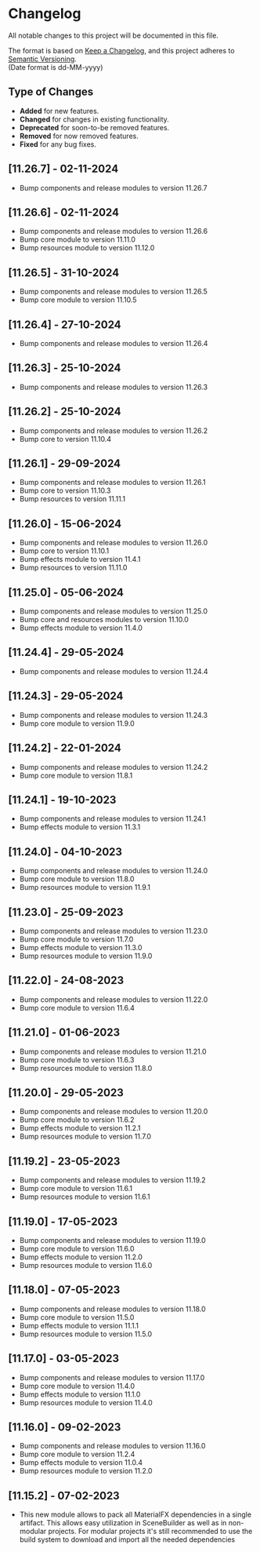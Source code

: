# Changelog

All notable changes to this project will be documented in this file.

The format is based on [Keep a Changelog](https://keepachangelog.com/en/1.0.0/), and this project adheres
to [Semantic Versioning](https://semver.org/spec/v2.0.0.html).  
(Date format is dd-MM-yyyy)

## Type of Changes

- **Added** for new features.
- **Changed** for changes in existing functionality.
- **Deprecated** for soon-to-be removed features.
- **Removed** for now removed features.
- **Fixed** for any bug fixes.

[//]: ##[Unreleased]

## [11.26.7] - 02-11-2024

- Bump components and release modules to version 11.26.7

## [11.26.6] - 02-11-2024

- Bump components and release modules to version 11.26.6
- Bump core module to version 11.11.0
- Bump resources module to version 11.12.0

## [11.26.5] - 31-10-2024

- Bump components and release modules to version 11.26.5
- Bump core module to version 11.10.5

## [11.26.4] - 27-10-2024

- Bump components and release modules to version 11.26.4

## [11.26.3] - 25-10-2024

- Bump components and release modules to version 11.26.3

## [11.26.2] - 25-10-2024

- Bump components and release modules to version 11.26.2
- Bump core to version 11.10.4

## [11.26.1] - 29-09-2024

- Bump components and release modules to version 11.26.1
- Bump core to version 11.10.3
- Bump resources to version 11.11.1

## [11.26.0] - 15-06-2024

- Bump components and release modules to version 11.26.0
- Bump core to version 11.10.1
- Bump effects module to version 11.4.1
- Bump resources to version 11.11.0

## [11.25.0] - 05-06-2024

- Bump components and release modules to version 11.25.0
- Bump core and resources modules to version 11.10.0
- Bump effects module to version 11.4.0

## [11.24.4] - 29-05-2024

- Bump components and release modules to version 11.24.4

## [11.24.3] - 29-05-2024

- Bump components and release modules to version 11.24.3
- Bump core module to version 11.9.0

## [11.24.2] - 22-01-2024

- Bump components and release modules to version 11.24.2
- Bump core module to version 11.8.1

## [11.24.1] - 19-10-2023

- Bump components and release modules to version 11.24.1
- Bump effects module to version 11.3.1

## [11.24.0] - 04-10-2023

- Bump components and release modules to version 11.24.0
- Bump core module to version 11.8.0
- Bump resources module to version 11.9.1

## [11.23.0] - 25-09-2023

- Bump components and release modules to version 11.23.0
- Bump core module to version 11.7.0
- Bump effects module to version 11.3.0
- Bump resources module to version 11.9.0

## [11.22.0] - 24-08-2023

- Bump components and release modules to version 11.22.0
- Bump core module to version 11.6.4

## [11.21.0] - 01-06-2023

- Bump components and release modules to version 11.21.0
- Bump core module to version 11.6.3
- Bump resources module to version 11.8.0

## [11.20.0] - 29-05-2023

- Bump components and release modules to version 11.20.0
- Bump core module to version 11.6.2
- Bump effects module to version 11.2.1
- Bump resources module to version 11.7.0

## [11.19.2] - 23-05-2023

- Bump components and release modules to version 11.19.2
- Bump core module to version 11.6.1
- Bump resources module to version 11.6.1

## [11.19.0] - 17-05-2023

- Bump components and release modules to version 11.19.0
- Bump core module to version 11.6.0
- Bump effects module to version 11.2.0
- Bump resources module to version 11.6.0

## [11.18.0] - 07-05-2023

- Bump components and release modules to version 11.18.0
- Bump core module to version 11.5.0
- Bump effects module to version 11.1.1
- Bump resources module to version 11.5.0

## [11.17.0] - 03-05-2023

- Bump components and release modules to version 11.17.0
- Bump core module to version 11.4.0
- Bump effects module to version 11.1.0
- Bump resources module to version 11.4.0

## [11.16.0] - 09-02-2023

- Bump components and release modules to version 11.16.0
- Bump core module to version 11.2.4
- Bump effects module to version 11.0.4
- Bump resources module to version 11.2.0

## [11.15.2] - 07-02-2023

- This new module allows to pack all MaterialFX dependencies in a single artifact. This allows easy utilization in
  SceneBuilder as well as in non-modular projects. For modular projects it's still recommended to use the build system
  to download and import all the needed dependencies